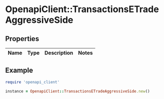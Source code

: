 # OpenapiClient::TransactionsETradeAggressiveSide

## Properties

| Name | Type | Description | Notes |
| ---- | ---- | ----------- | ----- |

## Example

```ruby
require 'openapi_client'

instance = OpenapiClient::TransactionsETradeAggressiveSide.new()
```

